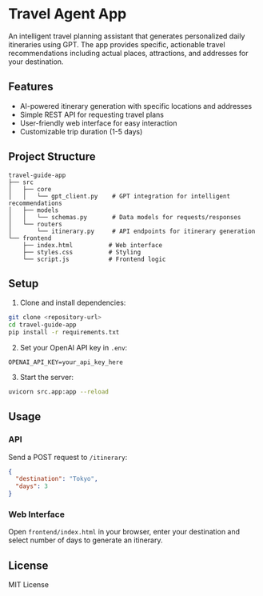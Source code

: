 # Travel Agent App

An intelligent travel planning assistant that generates personalized daily itineraries using GPT. The app provides specific, actionable travel recommendations including actual places, attractions, and addresses for your destination.

## Features

- AI-powered itinerary generation with specific locations and addresses
- Simple REST API for requesting travel plans
- User-friendly web interface for easy interaction
- Customizable trip duration (1-5 days)

## Project Structure

```
travel-guide-app
├── src
│   ├── core
│   │   └── gpt_client.py    # GPT integration for intelligent recommendations
│   ├── models
│   │   └── schemas.py       # Data models for requests/responses
│   └── routers
│       └── itinerary.py     # API endpoints for itinerary generation
└── frontend
    ├── index.html          # Web interface
    ├── styles.css          # Styling
    └── script.js           # Frontend logic
```

## Setup

1. Clone and install dependencies:
```bash
git clone <repository-url>
cd travel-guide-app
pip install -r requirements.txt
```

2. Set your OpenAI API key in `.env`:
```
OPENAI_API_KEY=your_api_key_here
```

3. Start the server:
```bash
uvicorn src.app:app --reload
```

## Usage

### API

Send a POST request to `/itinerary`:
```json
{
  "destination": "Tokyo",
  "days": 3
}
```

### Web Interface

Open `frontend/index.html` in your browser, enter your destination and select number of days to generate an itinerary.

## License

MIT License